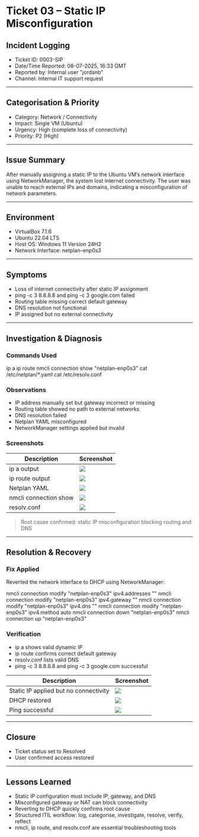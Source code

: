 # Ticket 03 – Static IP Misconfiguration

## Incident Logging
- Ticket ID: 0003-SIP
- Date/Time Reported: 08-07-2025, 16:33 GMT
- Reported by: Internal user "jordanb"
- Channel: Internal IT support request

---

## Categorisation & Priority
- Category: Network / Connectivity
- Impact: Single VM (Ubuntu)
- Urgency: High (complete loss of connectivity)
- Priority: P2 (High)

---

## Issue Summary
After manually assigning a static IP to the Ubuntu VM’s network interface using NetworkManager, the system lost internet connectivity. The user was unable to reach external IPs and domains, indicating a misconfiguration of network parameters.

---

## Environment
- VirtualBox 7.1.6
- Ubuntu 22.04 LTS
- Host OS: Windows 11 Version 24H2
- Network Interface: netplan-enp0s3

---

## Symptoms
- Loss of internet connectivity after static IP assignment
- ping -c 3 8.8.8.8 and ping -c 3 google.com failed
- Routing table missing correct default gateway
- DNS resolution not functional
- IP assigned but no external connectivity

---

## Investigation & Diagnosis
### Commands Used
ip a
ip route
nmcli connection show "netplan-enp0s3"
cat /etc/netplan/*.yaml
cat /etc/resolv.conf

### Observations
- IP address manually set but gateway incorrect or missing
- Routing table showed no path to external networks
- DNS resolution failed
- Netplan YAML misconfigured
- NetworkManager settings applied but invalid

### Screenshots
| Description | Screenshot |
|-------------|------------|
| ip a output | ![](../images/ip-a-investigation.png) |
| ip route output | ![](../images/ip-route-investigation.png) |
| Netplan YAML | ![](../images/netplan-yaml.png) |
| nmcli connection show | ![](../images/nmcli-show.png) |
| resolv.conf | ![](../images/resolv-conf.png) |

> Root cause confirmed: static IP misconfiguration blocking routing and DNS

---

## Resolution & Recovery
### Fix Applied
Reverted the network interface to DHCP using NetworkManager:

nmcli connection modify "netplan-enp0s3" ipv4.addresses ""
nmcli connection modify "netplan-enp0s3" ipv4.gateway ""
nmcli connection modify "netplan-enp0s3" ipv4.dns ""
nmcli connection modify "netplan-enp0s3" ipv4.method auto
nmcli connection down "netplan-enp0s3"
nmcli connection up "netplan-enp0s3"

### Verification
- ip a shows valid dynamic IP
- ip route confirms correct default gateway
- resolv.conf lists valid DNS
- ping -c 3 8.8.8.8 and ping -c 3 google.com successful

| Description | Screenshot |
|-------------|------------|
| Static IP applied but no connectivity | ![](../images/static-ip-fix.png) |
| DHCP restored | ![](../images/apply-fix.png) |
| Ping successful | ![](../images/successful-8.8.8.8-ping.png) |

---

## Closure
- Ticket status set to Resolved
- User confirmed access restored

---

## Lessons Learned
- Static IP configuration must include IP, gateway, and DNS
- Misconfigured gateway or NAT can block connectivity
- Reverting to DHCP quickly confirms root cause
- Structured ITIL workflow: log, categorise, investigate, resolve, verify, reflect
- nmcli, ip route, and resolv.conf are essential troubleshooting tools

